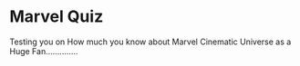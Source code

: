 
# Marvel Quiz

Testing you on How much you know about Marvel Cinematic Universe as a Huge Fan..............
